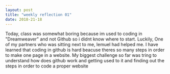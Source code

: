 ```yaml
---
layout: post
title: "weekly reflection 01"
date: 2018-21-18
---
```


Today, class was somewhat boring because im used to coding in "Dreamweaver" and not Github so i didnt know where to start. Luckily, One of my partners who was sitting next to me, lemuel had helped me. I have learned that coding in github is hard beacuse theres so many steps in order to make one page in  a website. My biggest challenge so far was tring to understand how does github work and getting used to it and finding out the steps in order to code a proper website
